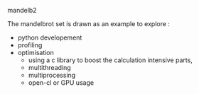 mandelb2

The mandelbrot set is drawn as an example to explore : 
 - python developement
 - profiling
 - optimisation
    - using a c library to boost the calculation intensive parts,
    - multithreading
    - multiprocessing
    - open-cl or GPU usage
